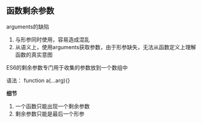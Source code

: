 ## 函数剩余参数

arguments的缺陷

1. 与形参同时使用，容易造成混乱
2. 从语义上，使用arguments获取参数，由于形参缺失，无法从函数定义上理解函数的真实意图

ES6的剩余参数专门用于收集的参数放到一个数组中

语法：
 function a(...arg){}

**细节**
1. 一个函数只能出现一个剩余参数
2. 剩余参数只能是最后一个形参